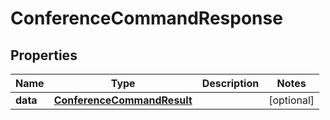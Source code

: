 # ConferenceCommandResponse

## Properties
Name | Type | Description | Notes
------------ | ------------- | ------------- | -------------
**data** | [**ConferenceCommandResult**](ConferenceCommandResult.md) |  |  [optional]
